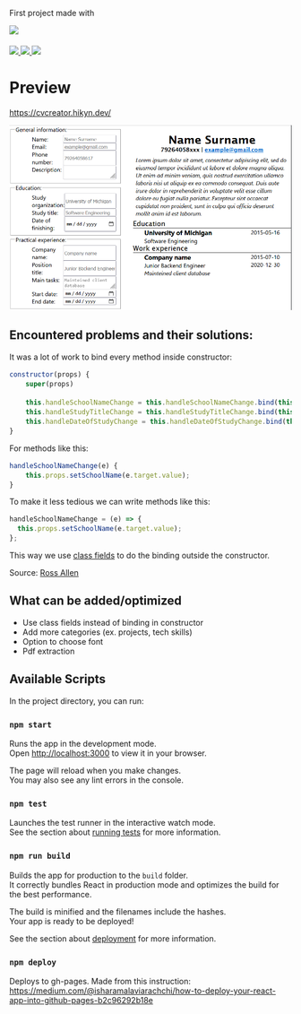 First project made with

<a href="https://reactjs.org/">
  <img src="https://img.shields.io/badge/React-20232A?style=for-the-badge&logo=react&logoColor=61DAFB" />
</a>
<br></br>
<a href="https://de.wikipedia.org/wiki/JavaScript">
  <img src="https://img.shields.io/badge/JavaScript-323330?style=for-the-badge&logo=javascript&logoColor=yellow" />
</a>

<a href="https://en.wikipedia.org/wiki/HTML5">
  <img src="https://img.shields.io/badge/HTML5-E34F26?style=for-the-badge&logo=html5&logoColor=white" />
</a>

<a href="https://en.wikipedia.org/wiki/CSS">
  <img src="https://img.shields.io/badge/CSS-239120?&style=for-the-badge&logo=css3&logoColor=white" />
</a>


# Preview

https://cvcreator.hikyn.dev/

![Preview of cv-creator](./assets/Screenshot_49.png)

## Encountered problems and their solutions:

It was a lot of work to bind every method inside constructor:

```js
constructor(props) {
    super(props)

    this.handleSchoolNameChange = this.handleSchoolNameChange.bind(this);
    this.handleStudyTitleChange = this.handleStudyTitleChange.bind(this);
    this.handleDateOfStudyChange = this.handleDateOfStudyChange.bind(this);
}
```

For methods like this:

```js
handleSchoolNameChange(e) {
    this.props.setSchoolName(e.target.value);
}
```

To make it less tedious we can write methods like this:

```js
handleSchoolNameChange = (e) => {
  this.props.setSchoolName(e.target.value);
};
```

This way we use [class fields](https://github.com/tc39/proposal-class-fields) to do the binding outside the constructor.

Source: [Ross Allen](https://stackoverflow.com/questions/32192682/react-js-es6-avoid-binding-this-to-every-method)

## What can be added/optimized

- Use class fields instead of binding in constructor
- Add more categories (ex. projects, tech skills)
- Option to choose font
- Pdf extraction

## Available Scripts

In the project directory, you can run:

### `npm start`

Runs the app in the development mode.\
Open [http://localhost:3000](http://localhost:3000) to view it in your browser.

The page will reload when you make changes.\
You may also see any lint errors in the console.

### `npm test`

Launches the test runner in the interactive watch mode.\
See the section about [running tests](https://facebook.github.io/create-react-app/docs/running-tests) for more information.

### `npm run build`

Builds the app for production to the `build` folder.\
It correctly bundles React in production mode and optimizes the build for the best performance.

The build is minified and the filenames include the hashes.\
Your app is ready to be deployed!

See the section about [deployment](https://facebook.github.io/create-react-app/docs/deployment) for more information.

### `npm deploy`

Deploys to gh-pages. Made from this instruction: https://medium.com/@isharamalaviarachchi/how-to-deploy-your-react-app-into-github-pages-b2c96292b18e
